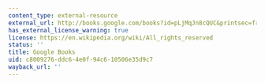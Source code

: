 ```yaml
---
content_type: external-resource
external_url: http://books.google.com/books?id=pLjMqJn8cQUC&printsec=frontcover
has_external_license_warning: true
license: https://en.wikipedia.org/wiki/All_rights_reserved
status: ''
title: Google Books
uid: c8009276-ddc6-4e0f-94c6-10506e35d9c7
wayback_url: ''
---
```

